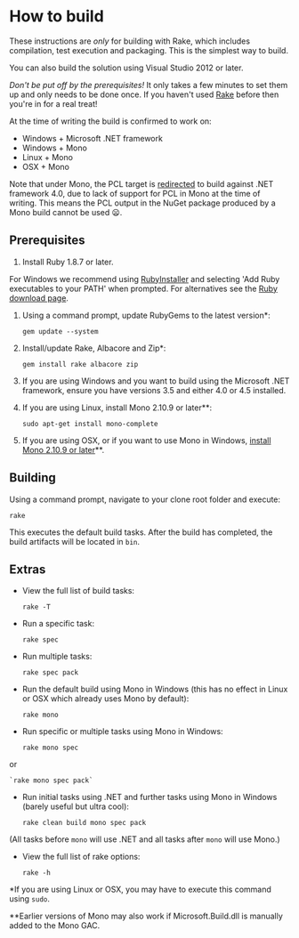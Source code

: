 # How to build

These instructions are *only* for building with Rake, which includes compilation, test execution and packaging. This is the simplest way to build.

You can also build the solution using Visual Studio 2012 or later.

*Don't be put off by the prerequisites!* It only takes a few minutes to set them up and only needs to be done once. If you haven't used [Rake](http://rake.rubyforge.org/ "RAKE -- Ruby Make") before then you're in for a real treat!

At the time of writing the build is confirmed to work on:

* Windows + Microsoft .NET framework
* Windows + Mono
* Linux + Mono
* OSX + Mono

Note that under Mono, the PCL target is [redirected](https://github.com/liteguard/liteguard/blob/master/src/Microsoft.Portable.CSharp.targets) to build against .NET framework 4.0, due to lack of support for PCL in Mono at the time of writing. This means the PCL output in the NuGet package produced by a Mono build cannot be used :frowning:.

## Prerequisites

1. Install Ruby 1.8.7 or later.

 For Windows we recommend using [RubyInstaller](http://rubyinstaller.org/) and selecting 'Add Ruby executables to your PATH' when prompted. For alternatives see the [Ruby download page](http://www.ruby-lang.org/en/downloads/).
1. Using a command prompt, update RubyGems to the latest version*:

    `gem update --system`

1. Install/update Rake, Albacore and Zip*:

    `gem install rake albacore zip`

1. If you are using Windows and you want to build using the Microsoft .NET framework, ensure you have versions 3.5 and either 4.0 or 4.5 installed.

1. If you are using Linux, install Mono 2.10.9 or later**:

    `sudo apt-get install mono-complete`

1. If you are using OSX, or if you want to use Mono in Windows, [install Mono 2.10.9 or later](http://www.go-mono.com/mono-downloads/)**.

## Building

Using a command prompt, navigate to your clone root folder and execute:

`rake`

This executes the default build tasks. After the build has completed, the build artifacts will be located in `bin`.

## Extras

* View the full list of build tasks:

    `rake -T`

* Run a specific task:

    `rake spec`

* Run multiple tasks:

    `rake spec pack`

* Run the default build using Mono in Windows (this has no effect in Linux or OSX which already uses Mono by default):

    `rake mono`

* Run specific or multiple tasks using Mono in Windows:

	`rake mono spec`
 
 or

	`rake mono spec pack`
	
* Run initial tasks using .NET and further tasks using Mono in Windows (barely useful but ultra cool):

    `rake clean build mono spec pack`

 (All tasks before `mono` will use .NET and all tasks after `mono` will use Mono.)

* View the full list of rake options:

    `rake -h`

*If you are using Linux or OSX, you may have to execute this command using `sudo`.

**Earlier versions of Mono may also work if Microsoft.Build.dll is manually added to the Mono GAC.
